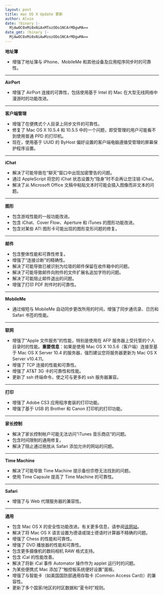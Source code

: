 ```yaml
---
layout: post
title: mac OS X Update 更新
author: Alvin
date: !binary |-
  MjAwOC0xMi0xNiAxMTozODo1NCArMDgwMA==
date_gmt: !binary |-
  MjAwOC0xMi0xNiAwMzozODo1NCArMDgwMA==
---
```

<b>地址簿</b>
<ul>
<li>增强了地址簿与 iPhone、MobileMe 和其他设备及应用程序同步时的可靠性。</li></ul>
<hr />
<b>AirPort</b>
<ul>
<li>增强了 AirPort 连接的可靠性，包括使用基于 Intel 的 Mac 在大型无线网络中漫游时的功能改进。</li></ul>
<hr />
<b>客户端管理</b>
<ul>
<li>增强了在便携式个人目录上同步文件的可靠性。</li>
<li>修复了 Mac OS X 10.5.4 和 10.5.5 中的一个问题，即受管理的用户可能看不到使用普通 PPD 的打印机。</li>
<li>现在，使用基于 UUID 的 ByHost 偏好设置的客户端电脑遵循受管理的屏幕保护程序设置。</li></ul>
<hr />
<b>iChat</b>
<ul>
<li>解决了可能导致在“聊天”窗口中出现加密警告的问题。</li>
<li>通过 AppleScript 将您的 iChat 状态设置为“隐身”时不会再让您注销 iChat。</li>
<li>解决了从 Microsoft Office 文稿中粘贴文本时可能会插入图像而非文本的问题。</li></ul>
<hr />
<b>图形</b>
<ul>
<li><span>包含游戏性能的一般功能改进。
    </span></li>
<li>包含 iChat、Cover Flow、Aperture 和 iTunes 的图形功能改进。</li>
<li><span>包含对某些 ATI 图形卡可能出现的图形变形问题的修复。
    </span></li></ul>
<hr />
<b>邮件</b>
<ul>
<li><span>包含整体性能和可靠性修复。</span></li>
<li>增强了“连接诊断”的精确性。</li>
<li>解决了可能导致已被识别为垃圾的邮件保留在收件箱中的问题。</li>
<li>解决了可能导致邮件向附件的文件扩展名追加字符的问题。</li>
<li>解决了可能阻止邮件退出的问题。</li>
<li>增强了打印 PDF 附件时的可靠性。</li></ul>
<hr />
<b>MobileMe</b>
<ul>
<li>通过缩短与 MobileMe 自动同步更改所用的时间，增强了同步通讯录、日历和 Safari 书签的性能。</li></ul>
<hr />
<b>联网</b>
<ul>
<li>增强了“Apple 文件服务”的性能，特别是使用在 AFP 服务器上受托管的个人目录时的性能。<b>重要信息</b>：如果是使用 Mac OS X 10.5.6（客户端）连接至基于 Mac OS X Server 10.4 的服务器，强烈建议您将服务器更新为 Mac OS X Server v10.4.11。</li>
<li>增强了 TCP 连接的性能和可靠性。</li>
<li>增强了 AT&T 3G 卡的可靠性和性能。</li>
<li>更新了 ssh 终端命令，使之可与更多的 ssh 服务器兼容。</li></ul>
<hr />
<b>打印</b>
<ul>
<li>增强了 Adobe CS3 应用程序套装的打印功能。</li>
<li>增强了基于 USB 的 Brother 和 Canon 打印机的打印功能。</li></ul>
<hr />
<b>家长控制</b>
<ul>
<li>解决了家长控制帐户可能无法访问“iTunes 音乐商店”的问题。</li>
<li><span>		</span>包含时间限制的通用修复。</li>
<li><span>		</span>解决了阻止通过拖放从 Safari 添加允许的网站的问题。</li></ul>
<hr />
<b>Time Machine</b>
<ul>
<li>解决了可能导致 Time Machine 提示备份宗卷无法找到的问题。</li>
<li>使用 Time Capsule 提高了 Time Machine 的可靠性。</li></ul>
<hr />
<b>Safari</b>
<ul>
<li>增强了与 Web 代理服务器的兼容性。
    <span>
    </span></li></ul>
<hr />
<b>通用</b>
<ul>
<li>包含 Mac OS X 的安全性功能改进。有关更多信息，请参阅<a onclick='s_objectID="http://support.apple.com/kb/HT1222?viewlocale=zh_CN_1";return this.s_oc?this.s_oc(e):true' href="http://support.apple.com/kb/HT1222?viewlocale=zh_CN"><span>该网站</span></a>。</li>
<li>解决了将 Mac OS X 语言设置为德语或瑞士德语时计算器不精确的问题。</li>
<li>增强了 Chess 的性能和可靠性。</li>
<li>增强了 DVD 播放器的性能和可靠性。</li>
<li>包含更多摄像机的数码相机 RAW 格式支持。</li>
<li>包含 iCal 的性能改善。</li>
<li>解决了将新 iCal 事件 Automator 操作作为 applet 运行时的问题。</li>
<li>为某些便携式 Mac 添加了“触控板系统便好设置”面板。</li>
<li>增强了与智能卡（如美国国防部通用存取卡 (Common Access Card)）的兼容性。</li>
<li>更新了多个国家/地区的时区数据和“夏令时”规则。</li></ul>
